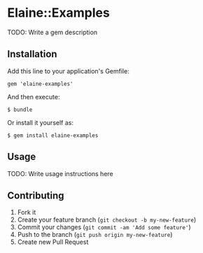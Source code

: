 # Elaine::Examples

TODO: Write a gem description

## Installation

Add this line to your application's Gemfile:

    gem 'elaine-examples'

And then execute:

    $ bundle

Or install it yourself as:

    $ gem install elaine-examples

## Usage

TODO: Write usage instructions here

## Contributing

1. Fork it
2. Create your feature branch (`git checkout -b my-new-feature`)
3. Commit your changes (`git commit -am 'Add some feature'`)
4. Push to the branch (`git push origin my-new-feature`)
5. Create new Pull Request
